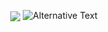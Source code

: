 <p align="center"> 
      <img align="center" src="https://github-readme-stats.vercel.app/api/wakatime?username=kholilrnm&layout=compact" />
      <img src="https://github.com/kholilrnm/kholilrnm/blob/main/images/stat.svg" alt="Alternative Text"/>
</p>

